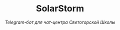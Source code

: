 <h1 align="center">SolarStorm</h1>
<p align="center"><i>Telegram-бот для чат-центра Светогорской Школы</i></p>
